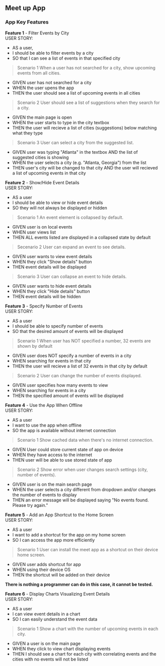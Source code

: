 ## Meet up App
### App Key Features
**Feature 1** - Filter Events by City  <br>
USER STORY:
- AS a user,
- I should be able to filter events by a city
- SO that I can see a list of events in that specified city

> Scenario 1 
When a user has not searched for a city, show upcoming events from all cities.
- GIVEN user has not searched for a city
- WHEN the user upens the app
- THEN the user should see a list of upcoming events in all cities

> Scenario 2
User should see a list of suggestions when they search for a city.
- GIVEN the main page is open
- WHEN the user starts to type in the city textbox
- THEN the user will recieve a list of cities (suggestions) below matching what they type

> Scenario 3
User can select a city from the suggested list.
- GIVEN user was typing "Atlanta" in the textbox AND the list of suggested cities is showing
- WHEN the user selects a city (e.g. "Atlanta, Georgia") from the list
- THEN user's city will be changed to that city AND the user will recieved a list of upcoming events in that city

**Feature 2** - Show/Hide Event Details  <br>
USER STORY:
- AS a user
- I should be able to view or hide event details
- SO they will not always be displayed or hidden

> Scenario 1
An event element is collapsed by default.
- GIVEN user is on local events
- WHEN user views list
- THEN ALL events listed are displayed in a collapsed state  by default

> Secenario 2
User can expand an event to see details.
- GIVEN user wants to view event details
- WHEN they click "Show details" button
- THEN event details will be displayed 

> Scenario 3
User can collapse an event to hide details.
- GIVEN user wants to hide event details
- WHEN they click "Hide details" button
- THEN event details will be hidden

**Feature 3** - Specify Number of Events  <br>
USER STORY:
- AS a user
- I should be able to specify number of events
- SO that the desired amount of events will be displayed

> Scenario 1
When user has NOT specified a number, 32 events are shown by default
- GIVEN user does NOT specify a number of events in a city
- WHEN searching for events in that city
- THEN the user will recieve a list of 32 events in that city by default

> Scenario 2
User can change the number of events displayed.
- GIVEN user specifies how many events to view
- WHEN searching for events in a city
- THEN the specified amount of events will be displayed

**Feature 4** - Use the App When Offline  <br>
USER STORY:
- AS a user
- I want to use the app when offline
- SO the app is available without internet connection

> Scenario 1
Show cached data when there's no internet connection.
- GIVEN User could store current state of app on device
- WHEN they have access to the internet
- THEN user will be able to use stored state of app

> Scenario 2
Show error when user changes search settings (city, number of events).
- GIVEN user is on the main search page
- WHEN the user selects a city different from dropdown and/or changes the number of events to display
- THEN an error message will be displayed saying "No events found. Please try again."

**Feature 5** - Add an App Shortcut to the Home Screen  <br>
USER STORY:
- AS a user
- I want to add a shortcut for the app on my home screen
- SO I can access the app more efficiently 

> Scenario 1
User can install the meet app as a shortcut on their device home screen.
- GIVEN user adds shortcut for app
- WHEN using their device OS 
- THEN the shortcut will be added on their device 

**There is nothing a programmer can do in this case, it cannot be tested.**

**Feature 6** - Display Charts Visualizing Event Details  <br>
USER STORY:
- AS a user
- I can view event details in a chart
- SO I can easily understand the event data

> Scenario 1
Show a chart with the number of upcoming events in each city.
- GIVEN a user is on the main page 
- WHEN they click to view chart displaying events
- THEN I should see a chart for each city with correlating events and the cities with no events will not be listed

